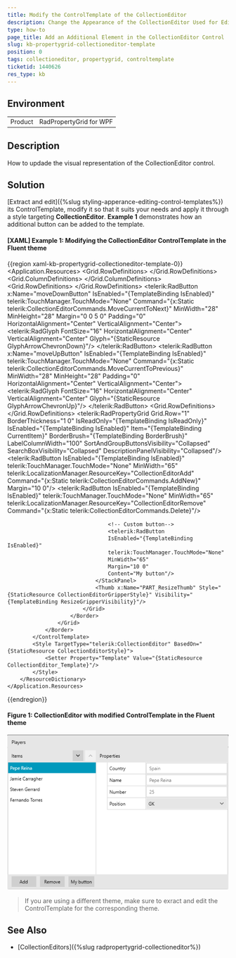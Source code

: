 ```yaml
---
title: Modify the ControlTemplate of the CollectionEditor
description: Change the Appearance of the CollectionEditor Used for Editing Collection Properties in RadPropertyGrid
type: how-to
page_title: Add an Additional Element in the CollectionEditor Control
slug: kb-propertygrid-collectioneditor-template
position: 0
tags: collectioneditor, propertygrid, controltemplate
ticketid: 1440626
res_type: kb
---
```


## Environment
<table>
	<tr>
		<td>Product</td>
		<td>RadPropertyGrid for WPF</td>
	</tr>
</table>


## Description

How to updade the visual representation of the CollectionEditor control.

## Solution

[Extract and edit]({%slug styling-apperance-editing-control-templates%}) its ControlTemplate, modify it so that it suits your needs and apply it through a style targeting __CollectionEditor__. __Example 1__ demonstrates how an additional button can be added to the template. 

#### __[XAML] Example 1: Modifying the CollectionEditor ControlTemplate in the Fluent theme__
{{region xaml-kb-propertygrid-collectioneditor-template-0}}
	 <Application.Resources>
        <ResourceDictionary>
            <ControlTemplate x:Key="CollectionEditor_Template" TargetType="telerik:CollectionEditor">
                <Border x:Name="PART_RootBorder"
                Height="{Binding RelativeSource={RelativeSource TemplatedParent}, Mode=TwoWay, Path=Height}"
                Width="{Binding RelativeSource={RelativeSource TemplatedParent}, Mode=TwoWay, Path=Width}"
                BorderBrush="{TemplateBinding BorderBrush}"
                BorderThickness="{TemplateBinding BorderThickness}"
                Background="{TemplateBinding Background}">
                    <Grid Background="Transparent">
                        <Grid.RowDefinitions>
                            <RowDefinition Height="auto"/>
                            <RowDefinition Height="*"/>
                            <RowDefinition Height="auto"/>
                        </Grid.RowDefinitions>
                        <Grid.ColumnDefinitions>
                            <ColumnDefinition Width="2*"/>
                            <ColumnDefinition Width="3*"/>
                        </Grid.ColumnDefinitions>
                        <Border x:Name="Header"
                        MinHeight="36"
                        Grid.ColumnSpan="2"
                        Visibility="{Binding Header, RelativeSource={RelativeSource TemplatedParent}, Converter={StaticResource DescriptionVisibilityConverter}}"
                        Background="{telerik:FluentResource ResourceKey=MainBrush}">
                            <ContentControl
                            Margin="{TemplateBinding Padding}"
                            Content="{TemplateBinding Header}"
                            VerticalAlignment="{TemplateBinding VerticalContentAlignment}"
                            HorizontalAlignment="{TemplateBinding VerticalContentAlignment}"/>
                        </Border>
                        <Grid Grid.Row="1">
                            <Grid.RowDefinitions>
                                <RowDefinition Height="Auto"/>
                                <RowDefinition Height="*"/>
                            </Grid.RowDefinitions>
                            <Border Background="{telerik:FluentResource ResourceKey=MainBrush}" MinHeight="36">
                                <Grid MaxHeight="36">
                                    <TextBlock telerik:LocalizationManager.ResourceKey="CollectionEditorItems" VerticalAlignment="Center" Margin="{TemplateBinding Padding}"/>
                                    <StackPanel Orientation="Horizontal" HorizontalAlignment="Right">
                                        <telerik:RadButton x:Name="moveDownButton"
                                        IsEnabled="{TemplateBinding IsEnabled}"
                                        telerik:TouchManager.TouchMode="None"
                                        Command="{x:Static telerik:CollectionEditorCommands.MoveCurrentToNext}"
                                        MinWidth="28"
                                        MinHeight="28"
                                        Margin="0 0 5 0"
                                        Padding="0"
                                        HorizontalAlignment="Center"
                                        VerticalAlignment="Center">
                                            <telerik:RadGlyph FontSize="16" HorizontalAlignment="Center" VerticalAlignment="Center" Glyph="{StaticResource GlyphArrowChevronDown}"/>
                                        </telerik:RadButton>
                                        <telerik:RadButton x:Name="moveUpButton"
                                        IsEnabled="{TemplateBinding IsEnabled}"
                                        telerik:TouchManager.TouchMode="None"
                                        Command="{x:Static telerik:CollectionEditorCommands.MoveCurrentToPrevious}"
                                        MinWidth="28"
                                        MinHeight="28"
                                        Padding="0"
                                        HorizontalAlignment="Center"
                                        VerticalAlignment="Center">
                                            <telerik:RadGlyph FontSize="16" HorizontalAlignment="Center" VerticalAlignment="Center" Glyph="{StaticResource GlyphArrowChevronUp}"/>
                                        </telerik:RadButton>
                                    </StackPanel>
                                </Grid>
                            </Border>
                            <ListBox x:Name="PART_CollectionListBox"
                            Grid.Row="1"
                            ItemTemplate="{TemplateBinding ItemTemplate}"
                            IsEnabled="{TemplateBinding IsEnabled}"
                            BorderBrush="{TemplateBinding BorderBrush}"
                            BorderThickness="1 0 0 0"
                            Background="{TemplateBinding Background}"
                            ItemsSource="{TemplateBinding CollectionView}"
                            SelectedItem="{Binding RelativeSource={RelativeSource Mode=TemplatedParent}, Path=CurrentItem, Mode=TwoWay}"/>
                        </Grid>
                        <Grid Grid.Row="1" Grid.Column="2">
                            <Grid.RowDefinitions>
                                <RowDefinition Height="Auto"/>
                                <RowDefinition/>
                            </Grid.RowDefinitions>
                            <Border Background="{telerik:FluentResource ResourceKey=MainBrush}" MinHeight="36" MaxHeight="36">
                                <TextBlock telerik:LocalizationManager.ResourceKey="CollectionEditorProperties" VerticalAlignment="Center" Margin="{TemplateBinding Padding}"/>
                            </Border>
                            <telerik:RadPropertyGrid
                            Grid.Row="1"
                            BorderThickness="1 0"
                            IsReadOnly="{TemplateBinding IsReadOnly}"
                            IsEnabled="{TemplateBinding IsEnabled}"
                            Item="{TemplateBinding CurrentItem}"
                            BorderBrush="{TemplateBinding BorderBrush}"
                            LabelColumnWidth="100"
                            SortAndGroupButtonsVisibility="Collapsed"
                            SearchBoxVisibility="Collapsed"
                            DescriptionPanelVisibility="Collapsed"/>
                        </Grid>
                        <Border x:Name="FooterPanel_Background"
                        BorderBrush="{TemplateBinding BorderBrush}"
                        Grid.Row="2"
                        BorderThickness="0"
                        Grid.ColumnSpan="2"
                        Background="{telerik:FluentResource ResourceKey=MainBrush}">
                            <Grid>
                                <StackPanel Orientation="Horizontal" HorizontalAlignment="Left" Margin="0 5">
                                    <telerik:RadButton
                                    IsEnabled="{TemplateBinding IsEnabled}"
                                    telerik:TouchManager.TouchMode="None"
                                    MinWidth="65"
                                    telerik:LocalizationManager.ResourceKey="CollectionEditorAdd"
                                    Command="{x:Static telerik:CollectionEditorCommands.AddNew}"
                                    Margin="10 0"/>
                                    <telerik:RadButton
                                    IsEnabled="{TemplateBinding IsEnabled}"
                                    telerik:TouchManager.TouchMode="None"
                                    MinWidth="65"
                                    telerik:LocalizationManager.ResourceKey="CollectionEditorRemove"
                                    Command="{x:Static telerik:CollectionEditorCommands.Delete}"/>

                                    <!-- Custom button-->
                                    <telerik:RadButton 
                                    IsEnabled="{TemplateBinding IsEnabled}"
                                    telerik:TouchManager.TouchMode="None"
                                    MinWidth="65"
                                    Margin="10 0"
                                    Content="My button"/>
                                </StackPanel>
                                <Thumb x:Name="PART_ResizeThumb" Style="{StaticResource CollectionEditorGripperStyle}" Visibility="{TemplateBinding ResizeGripperVisibility}"/>
                            </Grid>
                        </Border>
                    </Grid>
                </Border>
            </ControlTemplate>
            <Style TargetType="telerik:CollectionEditor" BasedOn="{StaticResource CollectionEditorStyle}">
                <Setter Property="Template" Value="{StaticResource CollectionEditor_Template}"/>
            </Style>
        </ResourceDictionary>
    </Application.Resources>
{{endregion}} 

#### __Figure 1: CollectionEditor with modified ControlTemplate in the Fluent theme__
![CollectionEditor with modified ControlTemplate in the Fluent theme](images/kb-propertygrid-collectioneditor-template.png)

>If you are using a different theme, make sure to exract and edit the ControlTemplate for the corresponding theme. 

## See Also

* [CollectionEditors]({%slug radpropertygrid-collectioneditor%})
